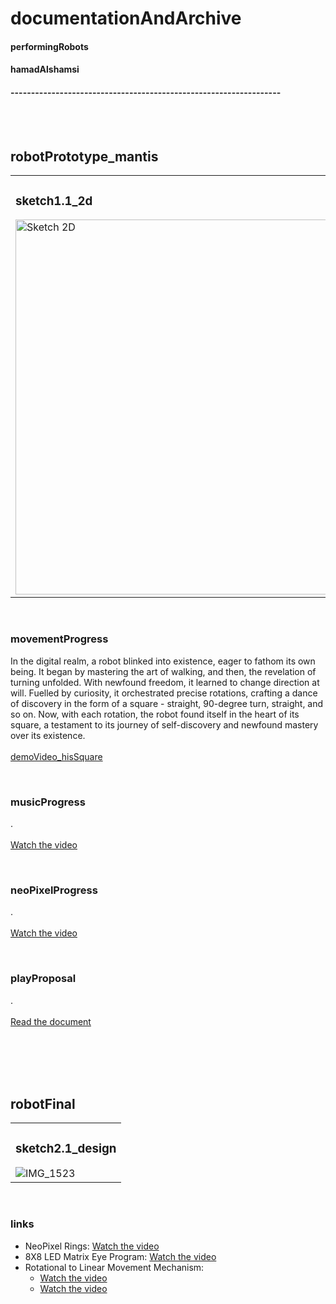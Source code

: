 <body>
   <h1>documentationAndArchive</h1>
   <h4>performingRobots</h4>
   <h4>hamadAlshamsi</h4>
   <h4>------------------------------------------------------------------</h4>
   <br>
   <br>
   <h2>robotPrototype_mantis</h2>
   <table>
      <tr>
         <td>
            <h3>sketch1.1_2d</h3>
            <img src="https://github.com/hmd-shamsi/performingRobots/assets/72342923/4840156a-d6bc-41aa-8cd3-79b770b2f057" alt="Sketch 2D" width="500" height="600">
         </td>
         <td>
            <h3>sketch1.2_3d</h3>
            <img src="https://github.com/hmd-shamsi/performingRobots/assets/72342923/3cd630c1-762f-4797-9f7e-f3cf45f3b451" alt="IMG_0721" width="500" height="600">
         </td>
      </tr>
   </table>
   <br>
   <h3>movementProgress</h3>
   <p>
      In the digital realm, a robot blinked into existence, eager to fathom its own being. It began by mastering the
      art of walking, and then, the revelation of turning unfolded. With newfound freedom, it learned to change
      direction at will. Fuelled by curiosity, it orchestrated precise rotations, crafting a dance of discovery in
      the form of a square - straight, 90-degree turn, straight, and so on. Now, with each rotation, the robot found
      itself in the heart of its square, a testament to its journey of self-discovery and newfound mastery over its
      existence.
      <br>
      <br>
      <a href="https://drive.google.com/file/d/1bWQS28XmAh_pKO99ODTErmn6xptoiwLK/view?usp=drive_link">demoVideo_hisSquare</a>
   </p>
   <br>
   <h3>musicProgress</h3>
   <p>
      .
      <br>
      <br>
      <a href="https://drive.google.com/file/d/1eAivxP1564P7ELHMpIrKHjPxEPgSviS_/view?usp=sharing">Watch the video</a>
   </p>
   <br>
   <h3>neoPixelProgress</h3>
   <p>
      .
      <br>
      <br>
      <a href="https://drive.google.com/file/d/1Jsi9mBCJnzayNC-VauQ7E1ZDhJgQaz1I/view?usp=drive_link">Watch the video</a>
   </p>
   <br>
   <h3>playProposal</h3>
   <p>
      .
      <br>
      <br>
      <a href="https://docs.google.com/document/d/1gPtP3Eft5_9l9nZtdR1w_IporxV2hVVdmKEHIj6Eis4/edit?usp=drive_link">Read the document</a>
   </p>
   <br>
   <br>
   <br>
   <br>
   <h2>robotFinal</h2>
   <table>
      <tr>
         <td>
            <h3>sketch2.1_design</h3>
            <img src="https://github.com/hmd-shamsi/performingRobots/assets/72342923/a2bba995-6832-4c94-a67e-0cbd8f2d9333" alt="IMG_1523">
         </td>
      </tr>
   </table>
    <br>
   <h3>links</h3>
   <ul>
      <li>NeoPixel Rings: <a href="https://www.youtube.com/watch?v=0Kk29P_ICfE&ab_channel=AdafruitIndustries">Watch the video</a></li>
      <li>8X8 LED Matrix Eye Program: <a href="https://www.youtube.com/watch?v/bGIOFGOlB68&pp=ygUaOHg4IGxlZCBtYXRyaXggZXllc2FyZHVpbm8%3D&ab_channel=JerryHanna">Watch the video</a></li>
      <li>
         Rotational to Linear Movement Mechanism:
         <ul>
            <li><a href="https://www.youtube.com/shorts/DHGlCAkIB14">Watch the video</a></li>
            <li><a href="https://www.youtube.com/shorts/99YMdd3416I">Watch the video</a></li>
         </ul>
      </li>
   </ul>
</body>
